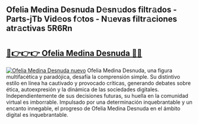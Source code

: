 ## Ofelia Medina Desnuda D𝚎sn𝚞dos filtr𝚊dos - Parts-jTb Vid𝚎os f𝚘tos - N𝚞evas filtr𝚊ciones atr𝚊ctivas 5R6Rn

# <h2><a href="http://mb7a4z.tromn.icu/?c=Ofelia+Medina+Desnuda">🔗👉👉👉 Ofelia Medina Desnuda 🔗🔗</a></h2>

[![Ofelia Medina Desnuda nuevo](https://i.imgur.com/pEAQMta.gif)](http://mb7a4z.tromn.icu/?c=Ofelia+Medina+Desnuda)
Ofelia Medina Desnuda, una figura multifacética y paradójica, desafía la comprensión simple. Su distintivo estilo en línea ha cautivado y provocado críticas, generando debates sobre ética, autoexpresión y la dinámica de las sociedades digitales. Independientemente de sus decisiones futuras, su huella en la comunidad virtual es imborrable. Impulsado por una determinación inquebrantable y un encanto innegable, el progreso de Ofelia Medina Desnuda en el ámbito digital es inquebrantable.
